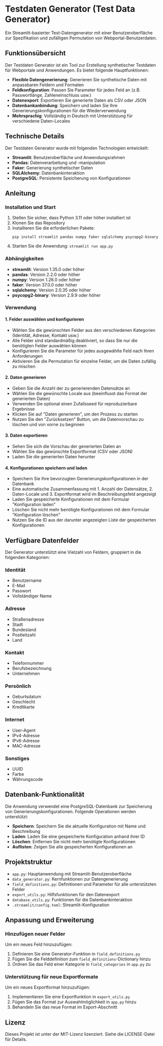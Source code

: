 # Testdaten Generator (Test Data Generator)

Ein Streamlit-basierter Test-Datengenerator mit einer Benutzeroberfläche zur Spezifikation und zufälligen Permutation von Webportal-Benutzerdaten.

## Funktionsübersicht

Der Testdaten Generator ist ein Tool zur Erstellung synthetischer Testdaten für Webportale und Anwendungen. Es bietet folgende Hauptfunktionen:

- **Flexible Datengenerierung**: Generieren Sie synthetische Daten mit anpassbaren Feldern und Formaten
- **Feldkonfiguration**: Passen Sie Parameter für jedes Feld an (z.B. Passwortlänge, Zahleneinschluss usw.)
- **Datenexport**: Exportieren Sie generierte Daten als CSV oder JSON
- **Datenbankanbindung**: Speichern und laden Sie Ihre Generierungskonfigurationen für die Wiederverwendung
- **Mehrsprachig**: Vollständig in Deutsch mit Unterstützung für verschiedene Daten-Locales

## Technische Details

Der Testdaten Generator wurde mit folgenden Technologien entwickelt:

- **Streamlit**: Benutzeroberfläche und Anwendungsrahmen
- **Pandas**: Datenverarbeitung und -manipulation
- **Faker**: Generierung synthetischer Daten
- **SQLAlchemy**: Datenbankinteraktion
- **PostgreSQL**: Persistente Speicherung von Konfigurationen

## Anleitung

### Installation und Start

1. Stellen Sie sicher, dass Python 3.11 oder höher installiert ist
2. Klonen Sie das Repository
3. Installieren Sie die erforderlichen Pakete:
   ```
   pip install streamlit pandas numpy faker sqlalchemy psycopg2-binary
   ```
4. Starten Sie die Anwendung: `streamlit run app.py`

### Abhängigkeiten

- **streamlit**: Version 1.35.0 oder höher
- **pandas**: Version 2.2.0 oder höher
- **numpy**: Version 1.26.0 oder höher
- **faker**: Version 37.0.0 oder höher
- **sqlalchemy**: Version 2.0.35 oder höher
- **psycopg2-binary**: Version 2.9.9 oder höher

### Verwendung

#### 1. Felder auswählen und konfigurieren

- Wählen Sie die gewünschten Felder aus den verschiedenen Kategorien (Identität, Adresse, Kontakt usw.)
- Alle Felder sind standardmäßig deaktiviert, so dass Sie nur die benötigten Felder auswählen können
- Konfigurieren Sie die Parameter für jedes ausgewählte Feld nach Ihren Anforderungen
- Aktivieren Sie die Permutation für einzelne Felder, um die Daten zufällig zu mischen

#### 2. Daten generieren

- Geben Sie die Anzahl der zu generierenden Datensätze an
- Wählen Sie die gewünschte Locale aus (beeinflusst das Format der generierten Daten)
- Verwenden Sie optional einen Zufallsseed für reproduzierbare Ergebnisse
- Klicken Sie auf "Daten generieren", um den Prozess zu starten
- Nutzen Sie den "Zurücksetzen" Button, um die Datenvorschau zu löschen und von vorne zu beginnen

#### 3. Daten exportieren

- Sehen Sie sich die Vorschau der generierten Daten an
- Wählen Sie das gewünschte Exportformat (CSV oder JSON)
- Laden Sie die generierten Daten herunter

#### 4. Konfigurationen speichern und laden

- Speichern Sie Ihre bevorzugten Generierungskonfigurationen in der Datenbank
- Eine automatische Zusammenfassung mit 1. Anzahl der Datensätze, 2. Daten-Locale und 3. Exportformat wird im Beschreibungsfeld angezeigt
- Laden Sie gespeicherte Konfigurationen mit dem Formular "Konfiguration laden" 
- Löschen Sie nicht mehr benötigte Konfigurationen mit dem Formular "Konfiguration löschen"
- Nutzen Sie die ID aus der darunter angezeigten Liste der gespeicherten Konfigurationen

## Verfügbare Datenfelder

Der Generator unterstützt eine Vielzahl von Feldern, gruppiert in die folgenden Kategorien:

### Identität
- Benutzername
- E-Mail
- Passwort
- Vollständiger Name

### Adresse
- Straßenadresse
- Stadt
- Bundesland
- Postleitzahl
- Land

### Kontakt
- Telefonnummer
- Berufsbezeichnung
- Unternehmen

### Persönlich
- Geburtsdatum
- Geschlecht
- Kreditkarte

### Internet
- User-Agent
- IPv4-Adresse
- IPv6-Adresse
- MAC-Adresse

### Sonstiges
- UUID
- Farbe
- Währungscode

## Datenbank-Funktionalität

Die Anwendung verwendet eine PostgreSQL-Datenbank zur Speicherung von Generierungskonfigurationen. Folgende Operationen werden unterstützt:

- **Speichern**: Speichern Sie die aktuelle Konfiguration mit Name und Beschreibung
- **Laden**: Laden Sie eine gespeicherte Konfiguration anhand ihrer ID
- **Löschen**: Entfernen Sie nicht mehr benötigte Konfigurationen
- **Auflisten**: Zeigen Sie alle gespeicherten Konfigurationen an

## Projektstruktur

- `app.py`: Hauptanwendung mit Streamlit-Benutzeroberfläche
- `data_generator.py`: Kernfunktionen zur Datengenerierung
- `field_definitions.py`: Definitionen und Parameter für alle unterstützten Felder
- `export_utils.py`: Hilfsfunktionen für den Datenexport
- `database_utils.py`: Funktionen für die Datenbankinteraktion
- `.streamlit/config.toml`: Streamlit-Konfiguration

## Anpassung und Erweiterung

### Hinzufügen neuer Felder

Um ein neues Feld hinzuzufügen:

1. Definieren Sie eine Generator-Funktion in `field_definitions.py`
2. Fügen Sie die Felddefinition zum `field_definitions`-Dictionary hinzu
3. Ordnen Sie das Feld einer Kategorie in `field_categories` in `app.py` zu

### Unterstützung für neue Exportformate

Um ein neues Exportformat hinzuzufügen:

1. Implementieren Sie eine Exportfunktion in `export_utils.py`
2. Fügen Sie das Format zur Auswahlmöglichkeit in `app.py` hinzu
3. Behandeln Sie das neue Format im Export-Abschnitt

## Lizenz

Dieses Projekt ist unter der MIT-Lizenz lizenziert. Siehe die LICENSE-Datei für Details.